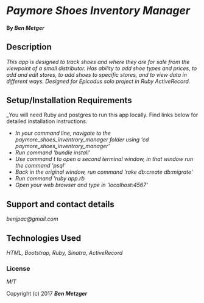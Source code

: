 # _Paymore Shoes Inventory Manager_

#### By _**Ben Metger**_

## Description

_This app is designed to track shoes and where they are for sale from the viewpoint of a small distributor. Has ability to add shoe types and prices, to add and edit stores, to add shoes to specific stores, and to view data in different ways. Designed for Epicodus solo project in Ruby ActiveRecord._

## Setup/Installation Requirements
_You will need Ruby and postgres to run this app locally. Find links below for detailed installation instructions.

* _In your command line, navigate to the paymore_shoes_inventrory_manager folder using 'cd paymore_shoes_inventrory_manager'_
* _Run command 'bundle install'_
* _Use command t to open a second terminal window, in that window run the command 'psql'_
* _Back in the original window, run command 'rake db:create db:migrate'_
* _Run command 'ruby app.rb_
* _Open your web browser and type in 'localhost:4567'_


## Support and contact details

_benjpac@gmail.com_

## Technologies Used

_HTML, Bootstrap, Ruby, Sinatra, ActiveRecord_

### License

*MIT*

Copyright (c) 2017 **_Ben Metzger_**
